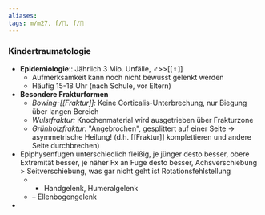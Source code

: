 ```yaml
---
aliases: 
tags: m/m27, f/🦄, f/🦴
---
```

### Kindertraumatologie
- **Epidemiologie**:: Jährlich 3 Mio. Unfälle, ♂>>[[♀]]
	- Aufmerksamkeit kann noch nicht bewusst gelenkt werden
	- Häufig 15-18 Uhr (nach Schule, vor Eltern)
- **Besondere Frakturformen**
	- *Bowing-[[Fraktur]]:* Keine Corticalis-Unterbrechung, nur Biegung über langen Bereich
	- *Wulstfraktur:* Knochenmaterial wird ausgetrieben über Frakturzone
	- *Grünholzfraktur:* "Angebrochen", gesplittert auf einer Seite → asymmetrische Heilung! (d.h. [[Fraktur]] komplettieren und andere Seite durchbrechen)
- Epiphysenfugen unterschiedlich fleißig, je jünger desto besser, obere Extremität besser, je näher Fx an Fuge desto besser, Achsverschiebung > Seitverschiebung, was gar nicht geht ist Rotationsfehlstellung
	- + Handgelenk, Humeralgelenk
	- – Ellenbogengelenk
- 